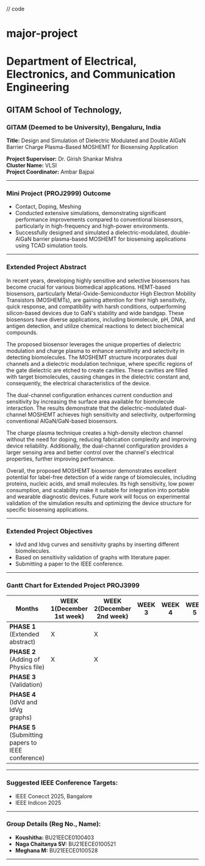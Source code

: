 // code
# major-project
# Department of Electrical, Electronics, and Communication Engineering  
## GITAM School of Technology,  
### GITAM (Deemed to be University), Bengaluru, India  



**Title:** Design and Simulation of Dielectric Modulated and Double AlGaN Barrier Charge Plasma-Based MOSHEMT for Biosensing Application  

**Project Supervisor:** Dr. Girish Shankar Mishra  
**Cluster Name:** VLSI  
**Project Coordinator:** Ambar Bajpai  

---

### Mini Project (PROJ2999) Outcome 
- Contact, Doping, Meshing  
- Conducted extensive simulations, demonstrating significant performance improvements compared to conventional biosensors, particularly in high-frequency and high-power environments.  
- Successfully designed and simulated a dielectric-modulated, double-AlGaN barrier plasma-based MOSHEMT for biosensing applications using TCAD simulation tools.  

---

### Extended Project Abstract   
In recent years, developing highly sensitive and selective biosensors has become crucial for various biomedical applications. HEMT-based biosensors, particularly Metal-Oxide-Semiconductor High Electron Mobility Transistors (MOSHEMTs), are gaining attention for their high sensitivity, quick response, and compatibility with harsh conditions, outperforming silicon-based devices due to GaN's stability and wide bandgap. These biosensors have diverse applications, including biomolecule, pH, DNA, and antigen detection, and utilize chemical reactions to detect biochemical compounds.  

The proposed biosensor leverages the unique properties of dielectric modulation and charge plasma to enhance sensitivity and selectivity in detecting biomolecules. The MOSHEMT structure incorporates dual channels and a dielectric modulation technique, where specific regions of the gate dielectric are etched to create cavities. These cavities are filled with target biomolecules, causing changes in the dielectric constant and, consequently, the electrical characteristics of the device.  

The dual-channel configuration enhances current conduction and sensitivity by increasing the surface area available for biomolecule interaction. The results demonstrate that the dielectric-modulated dual-channel MOSHEMT achieves high sensitivity and selectivity, outperforming conventional AlGaN/GaN-based biosensors.  

The charge plasma technique creates a high-density electron channel without the need for doping, reducing fabrication complexity and improving device reliability. Additionally, the dual-channel configuration provides a larger sensing area and better control over the channel's electrical properties, further improving performance.  

Overall, the proposed MOSHEMT biosensor demonstrates excellent potential for label-free detection of a wide range of biomolecules, including proteins, nucleic acids, and small molecules. Its high sensitivity, low power consumption, and scalability make it suitable for integration into portable and wearable diagnostic devices. Future work will focus on experimental validation of the simulation results and optimizing the device structure for specific biosensing applications.  

---

### Extended Project Objectives 
- Idvd and Idvg curves and sensitivity graphs by inserting different biomolecules.  
- Based on sensitivity validation of graphs with literature paper.  
- Submitting a paper to the IEEE conference.  

---

### Gantt Chart for Extended Project PROJ3999  

| **Months** | **WEEK 1**(December 1st week) | **WEEK 2**(December 2nd week) | **WEEK 3** | **WEEK 4** | **WEEK 5** | **WEEK 6** |
|------------|------------|------------|------------|------------|------------|------------|
| **PHASE 1** (Extended abstract) | X          | X          |            |            |            |            |
| **PHASE 2** (Adding of Physics file) | X          | X          |            |            |            |            |
| **PHASE 3** (Validation)         |            |            |            |            |            |            |
| **PHASE 4** (IdVd and IdVg graphs) |            |            |            |            |            |            |
| **PHASE 5** (Submitting papers to IEEE conference) |            |            |            |            |            |            |

---

### Suggested IEEE Conference Targets:  
- IEEE Conecct 2025, Bangalore  
- IEEE Indicon 2025  

---

### Group Details (Reg No., Name):  
- **Koushitha:** BU21EECE0100403  
- **Naga Chaitanya SV:** BU21EECE0100521  
- **Meghana M:** BU21EECE0100528  

---



